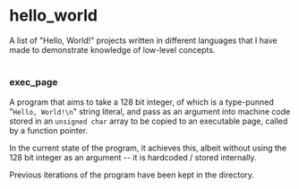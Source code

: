 # hello_world

A list of "Hello, World!" projects written in different languages that I have made to demonstrate knowledge of low-level concepts.

#


### exec_page

A program that aims to take a 128 bit integer, of which is a type-punned "`Hello, World!\n`" string literal, and pass as an argument into machine code stored in an `unsigned char` array to be copied to an executable page, called by a function pointer.

In the current state of the program, it achieves this, albeit without using the 128 bit integer as an argument -- it is hardcoded / stored internally.

Previous iterations of the program have been kept in the directory.

